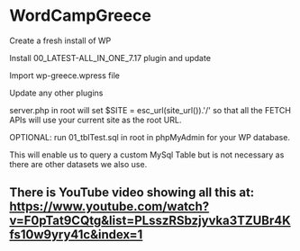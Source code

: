 ﻿# WordCampGreece

Create a fresh install of WP

Install 00_LATEST-ALL_IN_ONE_7.17 plugin and update

Import wp-greece.wpress file

Update any other plugins

server.php in root will set $SITE = esc_url(site_url()).'/' so that all the FETCH APIs will use your current site as the root URL.

OPTIONAL: run 01_tblTest.sql in root in phpMyAdmin for your WP database.

This will enable us to query a custom MySql Table but is not necessary as there are other datasets we also use.

## There is YouTube video showing all this at: https://www.youtube.com/watch?v=F0pTat9CQtg&list=PLsszRSbzjyvka3TZUBr4Kfs10w9yry41c&index=1
